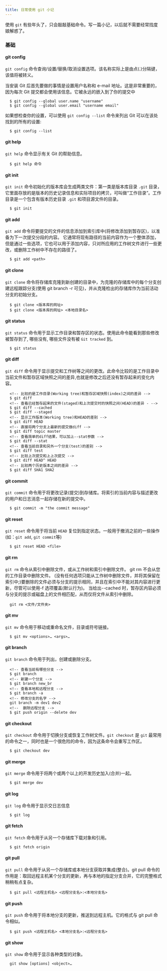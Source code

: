 ```yaml
---
title: 日常使用 git 小记
---
```


使用 `git` 有些年头了，只会敲敲基础命令。写一篇小记，以后就不需要经常找度娘解惑了。

### 基础

#### git config

`git config` 命令查询/设置/替换/取消设置选项。该名称实际上是由点(.)分隔键，该值将被转义。

当安装 Git 后首先要做的事情是设置用户名称和 e-mail 地址。这是非常重要的，因为每次 Git 提交都会使用该信息。它被永远的嵌入到了你的提交中

```git
  $ git config --global user.name "username"
  $ git config --global user.email "username email"
```

如果想检查你的设置，可以使用 `git config --list` 命令来列出 Git 可以在该处找到的所有的设置:

```git
  $ git config --list
```

#### git help

`git help` 命令显示有关 Git 的帮助信息。

```git
  $ git help 命令
```

#### git init

`git init` 命令初始化的版本库会生成两类文件：第一类是版本库目录 `.git` 目录，它里面存放的是版本的历史记录信息和实际项目的拷贝，可叫做“工作目录”。工作目录是一个包含有版本历史目录 `.git` 和项目源文件的目录。

```git
  $ git init
```

#### git add

`git add` 命令将要提交的文件的信息添加到索引库中(将修改添加到暂存区)，以准备为下一次提交分段的内容。 它通常将现有路径的当前内容作为一个整体添加，但是通过一些选项，它也可以用于添加内容，只对所应用的工作树文件进行一些更改，或删除工作树中不存在的路径了。

```git
  $ git add <path>
```

#### git clone

`git clone` 命令将存储库克隆到新创建的目录中，为克隆的存储库中的每个分支创建远程跟踪分支(使用 git branch -r 可见)，并从克隆检出的存储库作为当前活动分支的初始分支。

```git
  $ git clone <版本库的网址>
  $ git clone <版本库的网址> <本地目录名>
```

#### git status

`git status` 命令用于显示工作目录和暂存区的状态。使用此命令能看到那些修改被暂存到了, 哪些没有, 哪些文件没有被 `Git tracked` 到。

```git
  $ git status
```

#### git diff

`git diff` 命令用于显示提交和工作树等之间的更改。此命令比较的是工作目录中当前文件和暂存区域快照之间的差异,也就是修改之后还没有暂存起来的变化内容。

```git
  <!-- 比较的是工作目录(Working tree)和暂存区域快照(index)之间的差异 -->
  $ git diff
  <!-- 查看已经暂存起来的文件(staged)和上次提交时的快照之间(HEAD)的差异 - -->
  $ git diff --cached
  $ git diff --staged
  <!-- 显示工作版本(Working tree)和HEAD的差别 -->
  $ git diff HEAD
  <!-- 直接将两个分支上最新的提交做diff -->
  $ git diff topic master
  <!-- 查看简单的diff结果，可以加上--stat参数 -->
  $ git diff --stat
  <!-- 查看当前目录和另外一个分支(test)的差别 -->
  $ git diff test
  <!-- 比较上次提交和上上次提交 -->
  $ git diff HEAD^ HEAD
  <!-- 比较两个历史版本之间的差异 -->
  $ git diff SHA1 SHA2
```

#### git commit

`git commit` 命令用于将更改记录(提交)到存储库。将索引的当前内容与描述更改的用户和日志消息一起存储在新的提交中。

```git
  $ git commit -m "the commit message"
```

#### git reset

`git reset` 命令用于将当前 `HEAD` 复位到指定状态。一般用于撤消之前的一些操作(如：`git add`, `git commit`等)

```git
  $ git reset HEAD <file>
```

#### git rm

`git rm` 命令从索引中删除文件，或从工作树和索引中删除文件。 git rm 不会从您的工作目录中删除文件。 (没有任何选项只能从工作树中删除文件，并将其保留在索引中;)要删除的文件必须与分支的提示相同，并且在索引中不能对其内容进行更新，尽管可以使用-f 选项覆盖(默认行为)。 当给出--cached 时，暂存区内容必须与分支的提示或磁盘上的文件相匹配，从而仅将文件从索引中删除。

```git
  git rm <文件/文件夹>
```

#### git mv

`git mv` 命令用于移动或重命名文件，目录或符号链接。

```git
  $ git mv <options>… <args>…
```

#### git branch

`git branch` 命令用于列出，创建或删除分支。

```git
  <!-- 查看当前有哪些分支 -->
  $ git branch
  <!-- 新建一个分支 -->
  $ git branch new_br
  <!-- 查看本地和远程分支 -->
  $ git branch -a
  <!-- 修改分支的名字 -->
  git branch -m dev1 dev2
  <!--  删除远程分支 -->
  $ git push origin --delete dev
```

#### git checkout

`git checkout` 命令用于切换分支或恢复工作树文件。`git checkout` 是 `git` 最常用的命令之一，同时也是一个很危险的命令，因为这条命令会重写工作区。

```git
  $ git checkout dev
```

#### git merge

`git merge` 命令用于将两个或两个以上的开发历史加入(合并)一起。

```git
  $ git merge dev
```

#### git log

`git log` 命令用于显示交日志信息

```git
  $ git log
```

#### git fetch

`git fetch` 命令用于从另一个存储库下载对象和引用。

```git
  $ git fetch origin
```

#### git pull

`git pull` 命令用于从另一个存储库或本地分支获取并集成(整合)。git pull 命令的作用是：取回远程主机某个分支的更新，再与本地的指定分支合并，它的完整格式稍稍有点复杂。

```git
  $ git pull <远程主机名> <远程分支名>:<本地分支名>
```

#### git push

`git push` 命令用于将本地分支的更新，推送到远程主机。它的格式与 git pull 命令相似。

```git
  $ git push <远程主机名> <本地分支名>:<远程分支名>
```

#### git show

`git show` 命令用于显示各种类型的对象。

```git
  git show [options] <object>…​
```
